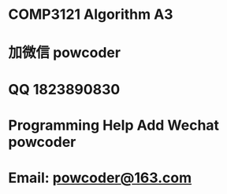 # COMP3121 Algorithm A3
# 加微信 powcoder

# QQ 1823890830

# Programming Help Add Wechat powcoder

# Email: powcoder@163.com

